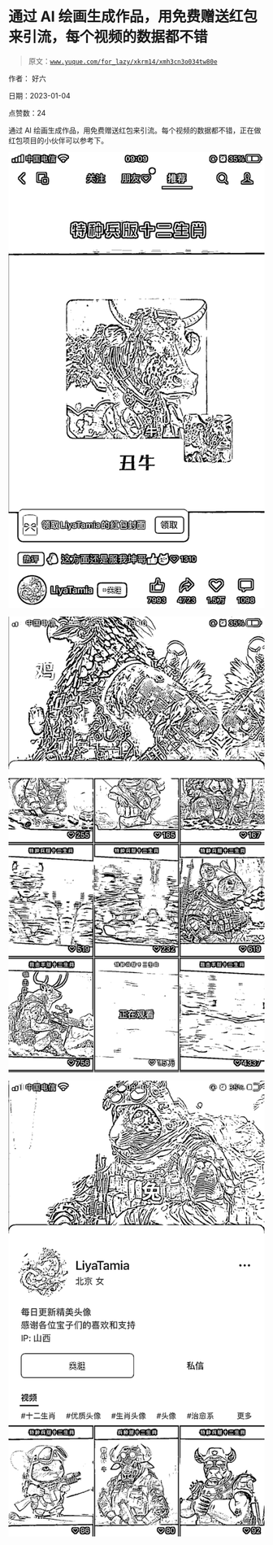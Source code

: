 # 通过 AI 绘画生成作品，用免费赠送红包来引流，每个视频的数据都不错

> 原文：[`www.yuque.com/for_lazy/xkrm14/xmh3cn3o034tw80e`](https://www.yuque.com/for_lazy/xkrm14/xmh3cn3o034tw80e)



作者： 好六 

日期：2023-01-04 

点赞数：24 

通过 AI 绘画生成作品，用免费赠送红包来引流。每个视频的数据都不错，正在做红包项目的小伙伴可以参考下。 

![](img/2560bff1e559cc12ca0dfc2b2dceb52b.png) 

![](img/0dc4423987a6db28ede38bbefc14f0bf.png) 

![](img/330e76274afb979ceb32936a1cf52ff3.png) 


